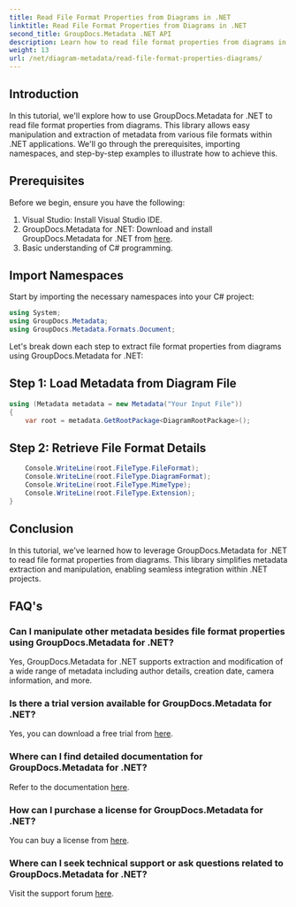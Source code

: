 ```yaml
---
title: Read File Format Properties from Diagrams in .NET
linktitle: Read File Format Properties from Diagrams in .NET
second_title: GroupDocs.Metadata .NET API
description: Learn how to read file format properties from diagrams in .NET using GroupDocs.Metadata. Extract detailed metadata effortlessly.
weight: 13
url: /net/diagram-metadata/read-file-format-properties-diagrams/
---
```

## Introduction
In this tutorial, we'll explore how to use GroupDocs.Metadata for .NET to read file format properties from diagrams. This library allows easy manipulation and extraction of metadata from various file formats within .NET applications. We'll go through the prerequisites, importing namespaces, and step-by-step examples to illustrate how to achieve this.

## Prerequisites
Before we begin, ensure you have the following:
1. Visual Studio: Install Visual Studio IDE.
2. GroupDocs.Metadata for .NET: Download and install GroupDocs.Metadata for .NET from [here](https://releases.groupdocs.com/metadata/net/).
3. Basic understanding of C# programming.

## Import Namespaces
Start by importing the necessary namespaces into your C# project:
```csharp
using System;
using GroupDocs.Metadata;
using GroupDocs.Metadata.Formats.Document;
```

Let's break down each step to extract file format properties from diagrams using GroupDocs.Metadata for .NET:
## Step 1: Load Metadata from Diagram File
```csharp
using (Metadata metadata = new Metadata("Your Input File"))
{
    var root = metadata.GetRootPackage<DiagramRootPackage>();
```
## Step 2: Retrieve File Format Details
```csharp
    Console.WriteLine(root.FileType.FileFormat);
    Console.WriteLine(root.FileType.DiagramFormat);
    Console.WriteLine(root.FileType.MimeType);
    Console.WriteLine(root.FileType.Extension);
}
```

## Conclusion
In this tutorial, we've learned how to leverage GroupDocs.Metadata for .NET to read file format properties from diagrams. This library simplifies metadata extraction and manipulation, enabling seamless integration within .NET projects.

## FAQ's
### Can I manipulate other metadata besides file format properties using GroupDocs.Metadata for .NET?
Yes, GroupDocs.Metadata for .NET supports extraction and modification of a wide range of metadata including author details, creation date, camera information, and more.
### Is there a trial version available for GroupDocs.Metadata for .NET?
Yes, you can download a free trial from [here](https://releases.groupdocs.com/).
### Where can I find detailed documentation for GroupDocs.Metadata for .NET?
Refer to the documentation [here](https://tutorials.groupdocs.com/metadata/net/).
### How can I purchase a license for GroupDocs.Metadata for .NET?
You can buy a license from [here](https://purchase.groupdocs.com/buy).
### Where can I seek technical support or ask questions related to GroupDocs.Metadata for .NET?
Visit the support forum [here](https://forum.groupdocs.com/c/metadata/14).
